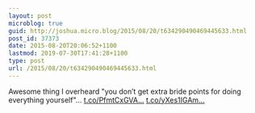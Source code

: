 ```yaml
---
layout: post
microblog: true
guid: http://joshua.micro.blog/2015/08/20/t634290490469445633.html
post_id: 37373
date: 2015-08-20T20:06:52+1100
lastmod: 2019-07-30T17:41:28+1100
type: post
url: /2015/08/20/t634290490469445633.html
---
```

Awesome thing I overheard "you don’t get extra bride points for doing everything yourself"… [t.co/PfmtCxGVA...](http://t.co/PfmtCxGVAl) [t.co/yXes1IGAm...](http://t.co/yXes1IGAm3)

